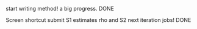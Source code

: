 


start writing method! a big progress. DONE

Screen shortcut submit S1 estimates rho and S2 next iteration jobs! DONE





